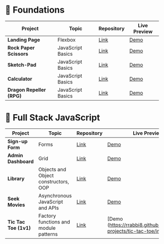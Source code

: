 # 🎈 Foundations

| Project | Topic|Repository| Live Preview|                      
|--|-----|-----|------|
|**Landing Page**| Flexbox |[Link](https://github.com/rrabbi8/personal-projects/tree/main/landing-page)     |   [Demo](https://rrabbi8.github.io/personal-projects/landing-page/index.html) 
|**Rock Paper Scissors**|JavaScript Basics| [Link](https://github.com/rrabbi8/personal-projects/tree/main/rock-paper-scissors)     |   [Demo](https://rrabbi8.github.io/personal-projects/rock-paper-scissors/index.html)
|**Sketch-Pad**|JavaScript Basics| [Link](https://github.com/rrabbi8/personal-projects/tree/main/sketch-pad)     |   [Demo](https://rrabbi8.github.io/personal-projects/sketch-pad/index.html) 
|**Calculator** | JavaScript Basics|[Link](https://github.com/rrabbi8/personal-projects/tree/main/calculator)   |   [Demo](https://rrabbi8.github.io/personal-projects/calculator/index.html)
|**Dragon Repeller (RPG)**| JavaScript Basics|[Link](https://github.com/rrabbi8/personal-projects/tree/main/dragon_repeller)     |   [Demo](https://rrabbi8.github.io/personal-projects/dragon_repeller/index.html)


# 🚀 Full Stack JavaScript

| Project | Topic |Repository| Live Preview                       
|----|----|---|---|
|**Sign-up Form**| Forms|[Link](https://github.com/rrabbi8/personal-projects/tree/main/sign-up-form)     |   [Demo](https://rrabbi8.github.io/personal-projects/sign-up-form/index.html)
|**Admin Dashboard**| Grid|[Link](https://github.com/rrabbi8/personal-projects/tree/main/admin-dashboard)     |   [Demo](https://rrabbi8.github.io/personal-projects/admin-dashboard/index.html)
|**Library**| Objects and Object constructors, OOP|[Link](https://github.com/rrabbi8/personal-projects/tree/main/library)     |   [Demo](https://rrabbi8.github.io/personal-projects/library/index.html)
|**Seek Movies**| Asynchronous JavaScript and APIs|[Link](https://github.com/rrabbi8/personal-projects/tree/main/seek-movies)     |   [Demo](https://rrabbi8.github.io/personal-projects/seek-movies/index.html)
|**Tic Tac Toe (1v1)**| Factory functions and module patterns|[Link](https://github.com/rrabbi8/personal-projects/tree/main/tic-tac-toe)     |   [Demo (https://rrabbi8.github.io/personal-projects/tic-tac-toe/index.html)
